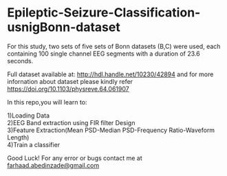 # Epileptic-Seizure-Classification-usnigBonn-dataset


For this study, two sets of five sets of Bonn datasets (B,C) were used, each containing 100 single channel EEG segments with a duration of 23.6 seconds.

Full dataset available at: http://hdl.handle.net/10230/42894 and for more infornation about dataset please kindly refer https://doi.org/10.1103/physreve.64.061907

In this repo,you will learn to:

1)Loading Data    
2)EEG Band extraction using FIR filter Design    
3)Feature Extraction(Mean PSD-Median PSD-Frequency Ratio-Waveform Length)    
4)Train a classifier    

Good Luck! For any error or bugs contact me at farhaad.abedinzade@gmail.com






